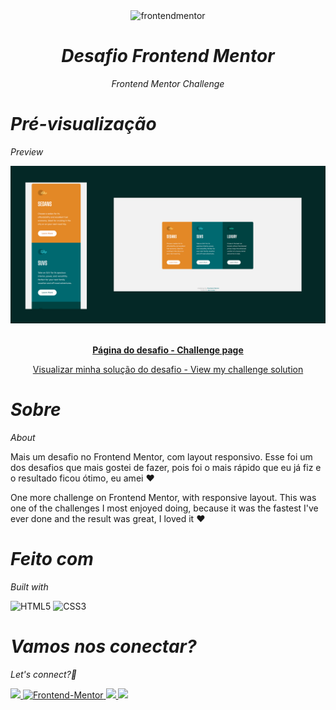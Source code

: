 <div align="center">

  <img src="https://www.frontendmentor.io/static/images/logo-mobile.svg" alt="frontendmentor" width="80">

 
*<h1>Desafio Frontend Mentor</h1>Frontend Mentor Challenge*

</div>

<div>

*<h1>Pré-visualização</h1>Preview*

<div align='center'>
<img src='mobile-desk-column.png' alt='Profile preview'>
</div>

<br>

<p align="center">
  <a href="https://www.frontendmentor.io/challenges/3column-preview-card-component-pH92eAR2-/hub" target="_blank"><strong>Página do desafio - Challenge page</strong></a>
  <br>

<p align="center">
  <a href="https://analuisafav.github.io/Column-Preview-Card/" target="_blank">Visualizar minha solução do desafio - View my challenge solution</a>

</div>

*<h1>Sobre</h1>About*

Mais um desafio no Frontend Mentor, com layout responsivo. Esse foi um dos desafios que mais gostei de fazer, pois foi o mais rápido que eu já fiz e o resultado ficou ótimo, eu amei ♥

One more challenge on Frontend Mentor, with responsive layout. This was one of the challenges I most enjoyed doing, because it was the fastest I've ever done and the result was great, I loved it ♥

*<h1>Feito com</h1>Built with*

![HTML5](https://img.shields.io/badge/html5-%23E34F26.svg?style=for-the-badge&logo=html5&logoColor=white) ![CSS3](https://img.shields.io/badge/css3-%231572B6.svg?style=for-the-badge&logo=css3&logoColor=white)


*<h1>Vamos nos conectar?</h1>Let's connect?👋*

<div>

  <a href="https://www.linkedin.com/in/analuisafav">
    <img src="https://img.shields.io/badge/LinkedIn-0077B5?style=for-the-badge&logo=linkedin&logoColor=white"/>
  </a>  <a href="https://www.frontendmentor.io/profile/AnaLuisaFav" target="_blank">
    <img src="https://img.shields.io/badge/FEM%20Profile-f8f9f8?style=for-the-badge&logo=Frontend-Mentor&logoColor=black" alt="Frontend-Mentor">
  </a> <a href="https://www.instagram.com/analufav">
    <img src="https://img.shields.io/badge/Instagram-E4405F?style=for-the-badge&logo=instagram&logoColor=white"/>
  </a> <a href="mailto:analuisafav@gmail.com">
    <img src="https://img.shields.io/badge/gmail-D14836?style=for-the-badge&logo=gmail&logoColor=white"/>
  </a>

</div>
